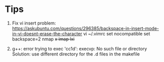 # Tips
1. Fix vi insert problem: https://askubuntu.com/questions/296385/backspace-in-insert-mode-in-vi-doesnt-erase-the-character
vi  ~/.vimrc
set nocompatible
set backspace=2
nmap <Ctrl-V><Del> x
imap <Ctrl-V><Del> <Ctrl-V><Esc>lxi

2. g++: error trying to exec 'cc1d': execvp: No such file or directory
  Solution: use different directory for the .d files in the makefile 

